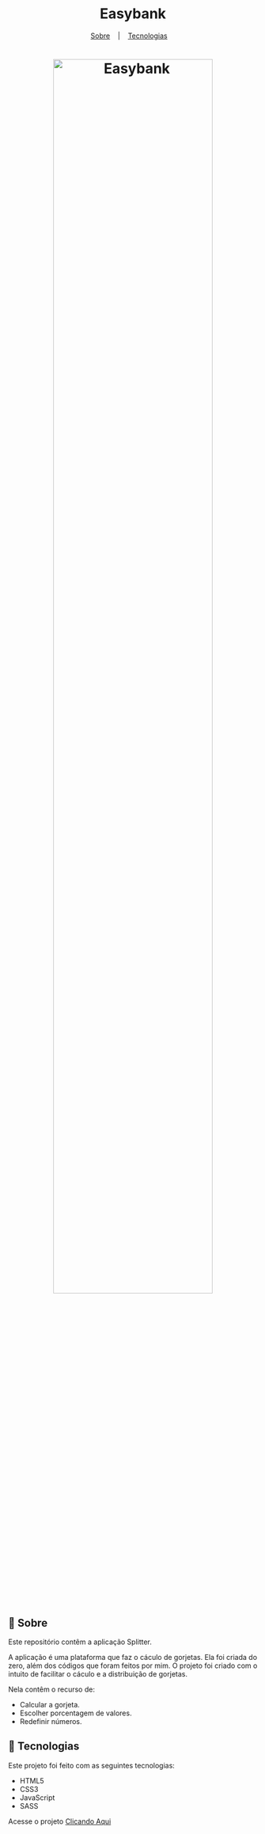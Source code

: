 <h1 align="center">Easybank</h1>

<p align="center">
  <a href="#book-sobre">Sobre</a>
  &nbsp;&nbsp;&nbsp;|&nbsp;&nbsp;&nbsp;
  <a href="#hammer-tecnologias">Tecnologias</a>
  &nbsp;&nbsp;&nbsp;
<p>

<h1 align="center" display="flex">
  <img src="https://user-images.githubusercontent.com/80855598/145720132-3397beaf-dfd8-4429-832e-69961949b0fa.png" width="80%" alt="Easybank" title="Easybank">
</h1>

## :book: Sobre
Este repositório contêm a aplicação Splitter.

A aplicação é uma plataforma que faz o cáculo de gorjetas.
Ela foi criada do zero, além dos códigos que foram feitos por mim.
O projeto foi criado com o intuito de facilitar o cáculo e a distribuição de gorjetas.

Nela contêm o recurso de: 
- Calcular a gorjeta.
- Escolher porcentagem de valores. 
- Redefinir números.

## :hammer: Tecnologias
Este projeto foi feito com as seguintes tecnologias:
- HTML5
- CSS3
- JavaScript 
- SASS

Acesse o projeto [Clicando Aqui](https://jhonlsn.github.io/Splitter/) 
